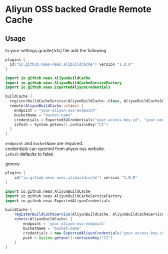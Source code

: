 # Aliyun OSS backed Gradle Remote Cache

## Usage

In your settings.gradle(.kts) file add the following

```kotlin
plugins {
  id("io.github.neas-neas.alibuildcache") version "1.0.0"
}

import io.github.neas.AliyunBuildCache
import io.github.neas.AliyunBuildCacheServiceFactory
import io.github.neas.ExportedAliyunCredentials

buildCache {
  registerBuildCacheService(AliyunBuildCache::class, AliyunBuildCacheServiceFactory::class)
  remote(AliyunBuildCache::class) {
    endpoint = "your-aliyun-oss-endpoint"
    bucketName = "bucket-name"
    credentials = ExportedS3Credentials("your-access-key-id", "your-secret-key")
    isPush = System.getenv().containsKey("CI")
  }
}
```

`endpoint` and `bucketName` are required.  
credentials can queried from aliyun oss website.  
`isPush` defaults to false

groovy
```groovy
plugins {
    id("io.github.neas-neas.alibuildcache") version "1.0.0"
}

import io.github.neas.AliyunBuildCache
import io.github.neas.AliyunBuildCacheServiceFactory
import io.github.neas.ExportedAliyunCredentials

buildCache {
    registerBuildCacheService(AliyunBuildCache, AliyunBuildCacheServiceFactory)
    remote(AliyunBuildCache) {
        endpoint = 'your-aliyun-oss-endpoint'
        bucketName = "bucket-name"
        credentials = new ExportedAliyunCredentials("your-access-key-id", "your-secret-key")
        push = System.getenv().containsKey("CI")
    }
}
```
